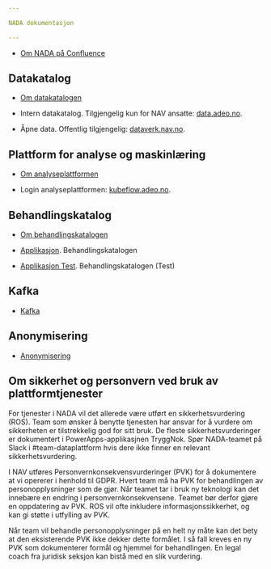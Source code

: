 ```yaml
---

NADA dokumentasjon

---
```


* [Om NADA på Confluence](https://confluence.adeo.no/pages/viewpage.action?pageId=338181121)


## Datakatalog
* [Om datakatalogen](datakatalog/README.md)

* Intern datakatalog. Tilgjengelig kun for NAV ansatte: [data.adeo.no](https://data.adeo.no).
* Åpne data. Offentlig tilgjengelig: [dataverk.nav.no](https://dataverk.nav.no).

## Plattform for analyse og maskinlæring
* [Om analyseplattformen](analyseplattform/README.md)

* Login analyseplattformen: [kubeflow.adeo.no](https://kubeflow.adeo.no). 

## Behandlingskatalog
* [Om behandlingskatalogen](datajegerne/behandlingskatalog.md)

* [Applikasjon](https://behandlingskatalog.nais.adeo.no). Behandlingskatalogen
* [Applikasjon Test](https://behandlingskatalog.nais.preprod.local). Behandlingskatalogen (Test)


## Kafka
* [Kafka](kafka/README.md)


## Anonymisering
* [Anonymisering](anonymisering/README.md)


## Om sikkerhet og personvern ved bruk av plattformtjenester
For tjenester i NADA vil det allerede være utført en sikkerhetsvurdering (ROS). Team som ønsker å benytte tjenesten har
ansvar for å vurdere om sikkerheten er tilstrekkelig god for sitt bruk. De fleste sikkerhetsvurderinger er dokumentert i
PowerApps-applikasjnen TryggNok. Spør NADA-teamet på Slack i #team-dataplattform hvis dere ikke finner en relevant
sikkerhetsvurdering.

I NAV utføres Personvernkonsekvensvurderinger (PVK) for å dokumentere at vi opererer i henhold til GDPR. Hvert team må
ha PVK for behandlingen av personopplysninger som de gjør. Når teamet tar i bruk ny teknologi kan det innebære en
endring i personvernkonsekvensene. Teamet bør derfor gjøre en oppdatering av PVK. ROS vil ofte inkludere
informasjonssikkerhet, og kan gi støtte i utfylling av PVK.

Når team vil behandle personopplysninger på en helt ny måte kan det bety at den eksisterende PVK ikke dekker dette
formålet. I så fall kreves en ny PVK som dokumenterer formål og hjemmel for behandlingen. En legal coach fra juridisk
seksjon kan bistå med en slik vurdering.


